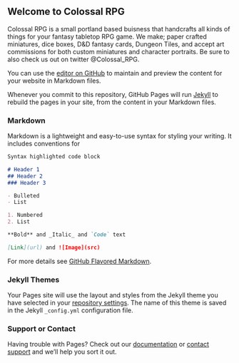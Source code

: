## Welcome to Colossal RPG

Colossal RPG is a small portland based buisness that handcrafts all kinds of things for your fantasy tabletop RPG game. We make; paper crafted miniatures, dice boxes, D&D fantasy cards, Dungeon Tiles, and accept art commissions for both custom miniatures and character portraits. Be sure to also check us out on twitter @Colossal_RPG. 


You can use the [editor on GitHub](https://github.com/Joshkmalone18/joshkmalone18.github.io/edit/master/index.md) to maintain and preview the content for your website in Markdown files.

Whenever you commit to this repository, GitHub Pages will run [Jekyll](https://jekyllrb.com/) to rebuild the pages in your site, from the content in your Markdown files.

### Markdown

Markdown is a lightweight and easy-to-use syntax for styling your writing. It includes conventions for

```markdown
Syntax highlighted code block

# Header 1
## Header 2
### Header 3

- Bulleted
- List

1. Numbered
2. List

**Bold** and _Italic_ and `Code` text

[Link](url) and ![Image](src)
```

For more details see [GitHub Flavored Markdown](https://guides.github.com/features/mastering-markdown/).

### Jekyll Themes

Your Pages site will use the layout and styles from the Jekyll theme you have selected in your [repository settings](https://github.com/Joshkmalone18/joshkmalone18.github.io/settings). The name of this theme is saved in the Jekyll `_config.yml` configuration file.

### Support or Contact

Having trouble with Pages? Check out our [documentation](https://help.github.com/categories/github-pages-basics/) or [contact support](https://github.com/contact) and we’ll help you sort it out.
